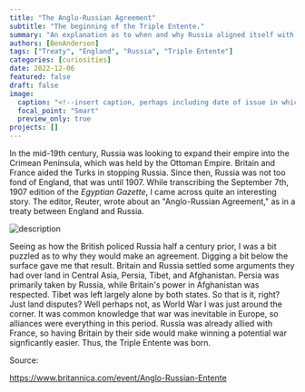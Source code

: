 ```yaml
---
title: "The Anglo-Russian Agreement"
subtitle: "The beginning of the Triple Entente."
summary: "An explanation as to when and why Russia aligned itself with England."
authors: [BenAnderson]
tags: ["Treaty", "England", "Russia", "Triple Entente"]
categories: [curiosities]
date: 2022-12-06
featured: false
draft: false
image:
  caption: "<!--insert caption, perhaps including date of issue in which feature image appears-->"
  focal_point: "Smart"
  preview_only: true
projects: []
---
```


In the mid-19th century, Russia was looking to expand their empire into the Crimean Peninsula, which was held by the Ottoman Empire. Britain and France aided the Turks in stopping Russia. Since then, Russia was not too fond of England, that was until 1907. While transcribing the September 7th, 1907 edition of the _Egyptian Gazette_, I came across quite an interesting story. The editor, Reuter, wrote about an "Anglo-Russian Agreement," as in a treaty between England and Russia.

![description](entente.png "Old enemies unite.")

Seeing as how the British policed Russia half a century prior, I was a bit puzzled as to why they would make an agreement. Digging a bit below the surface gave me that result. Britain and Russia settled some arguments they had over land in Central Asia, Persia, Tibet, and Afghanistan. Persia was primarily taken by Russia, while Britain's power in Afghanistan was respected. Tibet was left largely alone by both states. So that is it, right? Just land disputes? Well perhaps not, as World War I was just around the corner. It was common knowledge that war was inevitable in Europe, so alliances were everything in this period. Russia was already allied with France, so having Britain by their side would make winning a potential war signficantly easier. Thus, the Triple Entente was born.

Source:

https://www.britannica.com/event/Anglo-Russian-Entente


